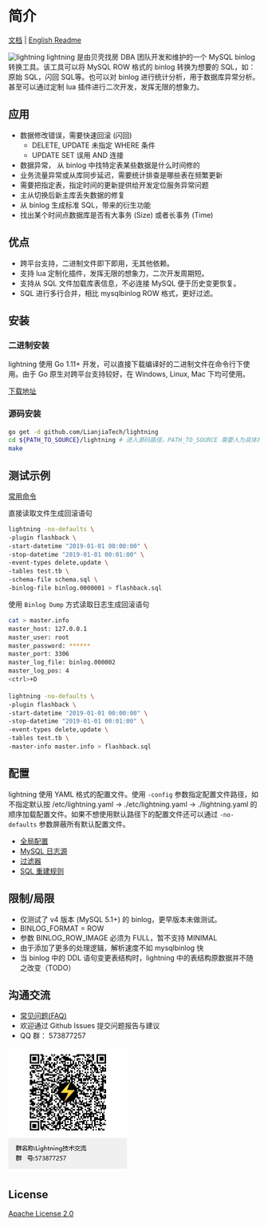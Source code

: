 # 简介

[文档](http://github.com/LianjiaTech/lightning/blob/master/doc/) | [English Readme](http://github.com/LianjiaTech/lightning/blob/master/README_EN.md)

![lightning](https://github.githubassets.com/images/icons/emoji/unicode/26a1.png) lightning 是由贝壳找房 DBA 团队开发和维护的一个 MySQL binlog 转换工具。该工具可以将 MySQL ROW 格式的 binlog 转换为想要的 SQL，如：原始 SQL，闪回 SQL等。也可以对 binlog 进行统计分析，用于数据库异常分析。甚至可以通过定制 lua 插件进行二次开发，发挥无限的想象力。

## 应用

* 数据修改错误，需要快速回滚 (闪回)
  * DELETE, UPDATE 未指定 WHERE 条件
  * UPDATE SET 误用 AND 连接
* 数据异常， 从 binlog 中找特定表某些数据是什么时间修的
* 业务流量异常或从库同步延迟，需要统计排查是哪些表在频繁更新
* 需要把指定表，指定时间的更新提供给开发定位服务异常问题
* 主从切换后新主库丢失数据的修复
* 从 binlog 生成标准 SQL，带来的衍生功能
* 找出某个时间点数据库是否有大事务 (Size) 或者长事务 (Time)

## 优点

* 跨平台支持，二进制文件即下即用，无其他依赖。
* 支持 lua 定制化插件，发挥无限的想象力，二次开发周期短。
* 支持从 SQL 文件加载库表信息，不必连接 MySQL 便于历史变更恢复。
* SQL 进行多行合并，相比 mysqlbinlog ROW 格式，更好过滤。

## 安装

### 二进制安装

lightning 使用 Go 1.11+ 开发，可以直接下载编译好的二进制文件在命令行下使用。由于 Go 原生对跨平台支持较好，在 Windows, Linux, Mac 下均可使用。

[下载地址](https://github.com/LianjiaTech/lightning/releases)

### 源码安装

```bash
go get -d github.com/LianjiaTech/lightning
cd ${PATH_TO_SOURCE}/lightning # 进入源码路径，PATH_TO_SOURCE 需要人为具体指定。
make
```

## 测试示例

[常用命令](http://github.com/LianjiaTech/lightning/blob/master/doc/cmd.md)

直接读取文件生成回滚语句

```bash
lightning -no-defaults \
-plugin flashback \
-start-datetime "2019-01-01 00:00:00" \
-stop-datetime "2019-01-01 00:01:00" \
-event-types delete,update \
-tables test.tb \
-schema-file schema.sql \
-binlog-file binlog.0000001 > flashback.sql
```

使用 `Binlog Dump` 方式读取日志生成回滚语句

```bash
cat > master.info
master_host: 127.0.0.1
master_user: root
master_password: ****** 
master_port: 3306
master_log_file: binlog.000002
master_log_pos: 4
<ctrl>+D

lightning -no-defaults \
-plugin flashback \
-start-datetime "2019-01-01 00:00:00" \
-stop-datetime "2019-01-01 00:01:00" \
-event-types delete,update \
-tables test.tb \
-master-info master.info > flashback.sql
```

## 配置

lightning 使用 YAML 格式的配置文件。使用 `-config` 参数指定配置文件路径，如不指定默认按 /etc/lightning.yaml -> ./etc/lightning.yaml -> ./lightning.yaml 的顺序加载配置文件。如果不想使用默认路径下的配置文件还可以通过 `-no-defaults` 参数屏蔽所有默认配置文件。

* [全局配置](http://github.com/LianjiaTech/lightning/blob/master/doc/global.md)
* [MySQL 日志源](http://github.com/LianjiaTech/lightning/blob/master/doc/mysql.md)
* [过滤器](http://github.com/LianjiaTech/lightning/blob/master/doc/filters.md)
* [SQL 重建规则](http://github.com/LianjiaTech/lightning/blob/master/doc/rebuild.md)

## 限制/局限

* 仅测试了 v4 版本 (MySQL 5.1+) 的 binlog，更早版本未做测试。
* BINLOG_FORMAT = ROW
* 参数 BINLOG_ROW_IMAGE 必须为 FULL，暂不支持 MINIMAL
* 由于添加了更多的处理逻辑，解析速度不如 mysqlbinlog 快
* 当 binlog 中的 DDL 语句变更表结构时，lightning 中的表结构原数据并不随之改变（TODO）

## 沟通交流

* [常见问题(FAQ)](http://github.com/LianjiaTech/lightning/blob/master/doc/FAQ.md)
* 欢迎通过 Github Issues 提交问题报告与建议
* QQ 群： 573877257

![QQ](https://github.com/LianjiaTech/lightning/raw/master/doc/qq_group.png)

## License

[Apache License 2.0](http://github.com/LianjiaTech/lightning/blob/master/LICENSE)
